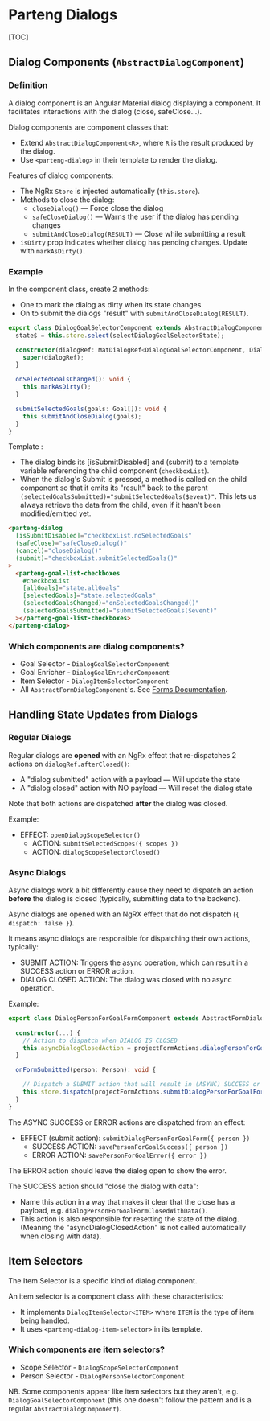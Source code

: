 # Parteng Dialogs

[TOC]


## Dialog Components (`AbstractDialogComponent`)

### Definition

A dialog component is an Angular Material dialog displaying a component. It facilitates interactions with the dialog (close, safeClose...).

Dialog components are component classes that:

- Extend `AbstractDialogComponent<R>`, where `R` is the result produced by the dialog.
- Use `<parteng-dialog>` in their template to render the dialog.

Features of dialog components:

- The NgRx `Store` is injected automatically (`this.store`).
- Methods to close the dialog:
  - `closeDialog()` — Force close the dialog
  - `safeCloseDialog()` — Warns the user if the dialog has pending changes
  - `submitAndCloseDialog(RESULT)` — Close while submitting a result
- `isDirty` prop indicates whether dialog has pending changes. Update with `markAsDirty()`.

### Example

In the component class, create 2 methods:

- One to mark the dialog as dirty when its state changes.
- On to submit the dialogs "result" with `submitAndCloseDialog(RESULT)`.

```typescript
export class DialogGoalSelectorComponent extends AbstractDialogComponent<DialogGoalSelectorResult> {
  state$ = this.store.select(selectDialogGoalSelectorState);

  constructor(dialogRef: MatDialogRef<DialogGoalSelectorComponent, DialogGoalSelectorResult>) {
    super(dialogRef);
  }

  onSelectedGoalsChanged(): void {
    this.markAsDirty();
  }

  submitSelectedGoals(goals: Goal[]): void {
    this.submitAndCloseDialog(goals);
  }
}
```

Template :

- The dialog binds its [isSubmitDisabled] and (submit) to a template variable referencing the child component (`checkboxList`).
- When the dialog's Submit is pressed, a method is called on the child component so that it emits its "result" back to the parent `(selectedGoalsSubmitted)="submitSelectedGoals($event)"`. This lets us always retrieve the data from the child, even if it hasn't been modified/emitted yet.

```html
<parteng-dialog
  [isSubmitDisabled]="checkboxList.noSelectedGoals"
  (safeClose)="safeCloseDialog()"
  (cancel)="closeDialog()"
  (submit)="checkboxList.submitSelectedGoals()"
>
  <parteng-goal-list-checkboxes
    #checkboxList
    [allGoals]="state.allGoals"
    [selectedGoals]="state.selectedGoals"
    (selectedGoalsChanged)="onSelectedGoalsChanged()"
    (selectedGoalsSubmitted)="submitSelectedGoals($event)"
  ></parteng-goal-list-checkboxes>
</parteng-dialog>
```

### Which components are dialog components?

- Goal Selector - `DialogGoalSelectorComponent`
- Goal Enricher - `DialogGoalEnricherComponent`
- Item Selector - `DialogItemSelectorComponent`
- All `AbstractFormDialogComponent`'s. See [Forms Documentation](forms.md).


## Handling State Updates from Dialogs

### Regular Dialogs

Regular dialogs are **opened** with an NgRx effect that re-dispatches 2 actions on `dialogRef.afterClosed()`:

- A "dialog submitted" action with a payload — Will update the state
- A "dialog closed" action with NO payload — Will reset the dialog state

Note that both actions are dispatched **after** the dialog was closed.

Example:

- EFFECT: `openDialogScopeSelector()`
  - ACTION: `submitSelectedScopes({ scopes })`
  - ACTION: `dialogScopeSelectorClosed()`

### Async Dialogs

Async dialogs work a bit differently cause they need to dispatch an action **before** the dialog is closed (typically, submitting data to the backend).

Async dialogs are opened with an NgRX effect that do not dispatch (`{ dispatch: false }`).

It means async dialogs are responsible for dispatching their own actions, typically:

- SUBMIT ACTION: Triggers the async operation, which can result in a SUCCESS action or ERROR action.
- DIALOG CLOSED ACTION: The dialog was closed with no async operation.

Example:

```typescript
export class DialogPersonForGoalFormComponent extends AbstractFormDialogComponent<Person> {

  constructor(...) {
    // Action to dispatch when DIALOG IS CLOSED
    this.asyncDialogClosedAction = projectFormActions.dialogPersonForGoalFormClosed();
  }

  onFormSubmitted(person: Person): void {

    // Dispatch a SUBMIT action that will result in (ASYNC) SUCCESS or ERROR
    this.store.dispatch(projectFormActions.submitDialogPersonForGoalForm({ person }));
  }
}
```

The ASYNC SUCCESS or ERROR actions are dispatched from an effect:

- EFFECT (submit action): `submitDialogPersonForGoalForm({ person })`
  - SUCCESS ACTION: `savePersonForGoalSuccess({ person })`
  - ERROR ACTION: `savePersonForGoalError({ error })`

The ERROR action should leave the dialog open to show the error.

The SUCCESS action should "close the dialog with data":

- Name this action in a way that makes it clear that the close has a payload, e.g. `dialogPersonForGoalFormClosedWithData()`.
- This action is also responsible for resetting the state of the dialog. (Meaning the "asyncDialogClosedAction" is not called automatically when closing with data).


## Item Selectors

The Item Selector is a specific kind of dialog component.

An item selector is a component class with these characteristics:

- It implements `DialogItemSelector<ITEM>` where `ITEM` is the type of item being handled.
- It uses `<parteng-dialog-item-selector>` in its template.

### Which components are item selectors?

- Scope Selector - `DialogScopeSelectorComponent`
- Person Selector - `DialogPersonSelectorComponent`

NB. Some components appear like item selectors but they aren't, e.g. `DialogGoalSelectorComponent` (this one doesn't follow the pattern and is a regular `AbstractDialogComponent`).
